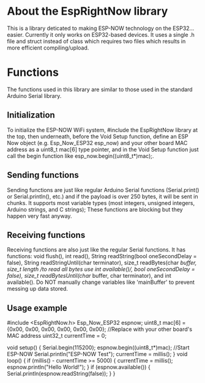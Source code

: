 # About the EspRightNow library
This is a library deticated to making ESP-NOW technology on the ESP32... easier. Currently it only works on ESP32-based devices.
    It uses a single .h file and struct instead of class which requires two files which results in more efficient compiling/upload.
# Functions
The functions used in this library are similar to those used in the standard Arduino Serial library.
## Initialization
To initialize the ESP-NOW WiFi system, #include the EspRightNow library at the top, then underneath, before the Void Setup function, define an ESP Now object (e.g. Esp_Now_ESP32 esp_now) and your other board MAC address as a uint8_t mac[6] type pointer, and in the Void Setup function just call the begin function like esp_now.begin((uint8_t*)mac);.
## Sending functions
Sending functions are just like regular Arduino Serial functions (Serial.print() or Serial.println(), etc.) and if the payload is over 250 bytes, it will be sent in chunks. It supports most variable types (most integers, unsigned integers, Arduino strings, and C strings); These functions are blocking but they happen very fast anyway.
## Receiving functions
Receiving functions are also just like the regular Serial functions. It has functions: void flush(), int read(), String readString(bool oneSecondDelay = false), String readStringUntil(char terminator), size_t readBytes(char *buffer, size_t length /*to read all bytes use int available()*/, bool oneSecondDelay = false), size_t readBytesUntil(char* buffer, char terminator), and int available(). Do NOT manually change variables like 'mainBuffer' to prevent messing up data stored.
## Usage example

#include <EspRightNow.h>
Esp_Now_ESP32 espnow;
uint8_t mac[6] = {0x00, 0x00, 0x00, 0x00, 0x00, 0x00}; //Replace with your other board's MAC address
uint32_t currentTime = 0;

void setup() {
    Serial.begin(115200);
    espnow.begin((uint8_t*)mac); //Start ESP-NOW
    Serial.println("ESP-NOW Test");
    currentTime = millis();
}
void loop() {
  if (millis() - currentTime >= 5000) {
    currentTime = millis();
    espnow.println("Hello World!");
  }
    if (espnow.available()) {
      Serial.println(espnow.readString(false));
    }
}

